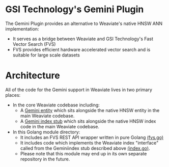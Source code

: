 
# GSI Technology's Gemini Plugin

The Gemini Plugin provides an alternative to Weaviate's native HNSW ANN implementation:
* It serves as a bridge between Weaviate and GSI Technology's Fast Vector Search (FVS)
* FVS provides efficient hardware accelerated vector search and is suitable for large scale datasets

# Architecture

All of the code for the Gemini support in Weaviate lives in two primary places:
* In the core Weaviate codebase including:
  * A [Gemini entity](../../entities/vectorindex/gemini/config.go) which sits alongside the native HNSW entity in the main Weaviate codebase.
  * A [Gemini index stub](../../adapters/repos/db/vector/gemini/) which sits alongside the native HNSW index code in the main Weaviate codebase.
* In this Golang module directory:
  * It includes an FVS REST API wrapper written in pure Golang [\(fvs.go\)](./fvs.go)
  * It includes code which implements the Weaviate index "interface" called from the Geminiindex stub described above [\(index.go\)](./index.go).
  * Please note that this module may end up in its own separate repository in the future.


